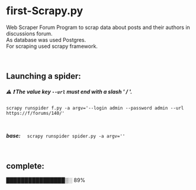 # first-Scrapy.py

Web Scraper Forum
Program to scrap data about posts and their authors in discussions  forum.  
As database was used Postgres.  
For scraping used scrapy framework.  

<br>

##  Launching a spider:

##### ⚠️ ❗ The value key `--url` must end with a slash ' / '. 
##### 

```
scrapy runspider f.py -a argv='--login admin --password admin --url https://f/forums/140/'
```
<br>

___base:___&emsp; `scrapy runspider spider.py -a argv=''`


<br>


## complete:
████████████████▒░ 89%

